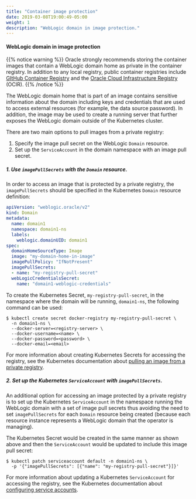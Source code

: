 ```yaml
---
title: "Container image protection"
date: 2019-03-08T19:00:49-05:00
weight: 1
description: "WebLogic domain in image protection."
---
```


#### WebLogic domain in image protection

{{% notice warning %}}
Oracle strongly recommends storing the container images that contain a
WebLogic domain home as private in the container registry.
In addition to any local registry, public container registries include
[GItHub Container Registry](https://ghcr.io/) and the
[Oracle Cloud Infrastructure Registry](https://cloud.oracle.com/containers/registry) (OCIR).
{{% /notice %}}

The WebLogic domain home that is part of an image contains sensitive
information about the domain including keys and credentials that are used to
access external resources (for example, the data source password). In addition, the image
may be used to create a running server that further exposes the WebLogic domain
outside of the Kubernetes cluster.

There are two main options to pull images from a private registry:

1. Specify the image pull secret on the WebLogic `Domain` resource.
2. Set up the `ServiceAccount` in the domain namespace with an image pull secret.


##### 1. Use `imagePullSecrets` with the `Domain` resource.

In order to access an image that is protected by a private registry, the
`imagePullSecrets` should be specified in the Kubernetes `Domain` resource definition:
``` yaml
apiVersion: "weblogic.oracle/v2"
kind: Domain
metadata:
  name: domain1
  namespace: domain1-ns
  labels:
    weblogic.domainUID: domain1
spec:
  domainHomeSourceType: Image
  image: "my-domain-home-in-image"
  imagePullPolicy: "IfNotPresent"
  imagePullSecrets:
  - name: "my-registry-pull-secret"
  webLogicCredentialsSecret:
    name: "domain1-weblogic-credentials"
```
To create the Kubernetes Secret, `my-registry-pull-secret`, in
the namespace where the domain will be running, `domain1-ns`, the following
command can be used:
```shell
$ kubectl create secret docker-registry my-registry-pull-secret \
  -n domain1-ns \
  --docker-server=<registry-server> \
  --docker-username=<name> \
  --docker-password=<password> \
  --docker-email=<email>
```

For more information about creating Kubernetes Secrets for accessing
the registry, see the Kubernetes documentation about
[pulling an image from a private registry](https://kubernetes.io/docs/tasks/configure-pod-container/pull-image-private-registry/).

##### 2. Set up the Kubernetes `ServiceAccount` with `imagePullSecrets`.

An additional option for accessing an image protected by a private registry
is to set up the Kubernetes `ServiceAccount` in the namespace running the
WebLogic domain with a set of image pull secrets thus avoiding the need to
set `imagePullSecrets` for each `Domain` resource being created (because each resource
instance represents a WebLogic domain that the operator is managing).

The Kubernetes Secret would be created in the same manner as shown above and then the
`ServiceAccount` would be updated to include this image pull secret:
```shell
$ kubectl patch serviceaccount default -n domain1-ns \
  -p '{"imagePullSecrets": [{"name": "my-registry-pull-secret"}]}'
```

For more information about updating a Kubernetes `ServiceAccount`
for accessing the registry, see the Kubernetes documentation about
[configuring service accounts](https://kubernetes.io/docs/tasks/configure-pod-container/configure-service-account/#add-imagepullsecrets-to-a-service-account).
